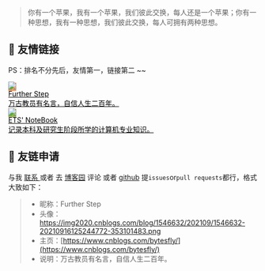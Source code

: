 
> 你有一个苹果，我有一个苹果，我们彼此交换，每人还是一个苹果；你有一种思想，我有一种思想，我们彼此交换，每人可拥有两种思想。


##  🥂 友情链接

PS：排名不分先后，友情第一，链接第二 ~~


<div class="friends">
     <a class="a-friend" target="_blank" style="background-color:#FF9966;color:black" href="https://www.cnblogs.com/bytesfly/">
        <img class="blog-avatar" src="https://img2020.cnblogs.com/blog/1546632/202109/1546632-20210916125244772-353101483.png">
        <div class="text-container">
            <div class="name">Further Step</div>
            <div class="description">万古教员有名言，自信人生二百年。</div>
        </div>
    </a>
     <a class="a-friend" target="_blank" style="background-color:#98b755;color:black" href="https://notebook.js.org/">
        <img class="blog-avatar" src="https://gitee.com/wugenqiang/PictureBed/raw/master/NoteBook/20200617115404.jpg">
        <div class="text-container">
            <div class="name">ETS' NoteBook</div>
            <div class="description">记录本科及研究生阶段所学的计算机专业知识。</div>
        </div>
    </a>
</div>



## 📃 友链申请

与我 [ 联系 ](https://bytesfly.github.io/blog/#/about/?id=💌-联系) 或者 去 [博客园](https://www.cnblogs.com/bytesfly/p/awesome-blogs.html) 评论 或者 [github](https://github.com/bytesfly/blog/blob/master/about/Friends.md) 提`issues`or`pull requests`都行，格式大致如下：

> * 昵称：Further Step
> * 头像：https://img2020.cnblogs.com/blog/1546632/202109/1546632-20210916125244772-353101483.png
> * 主页：[https://www.cnblogs.com/bytesfly/](https://www.cnblogs.com/bytesfly/)
> * 说明：万古教员有名言，自信人生二百年。

